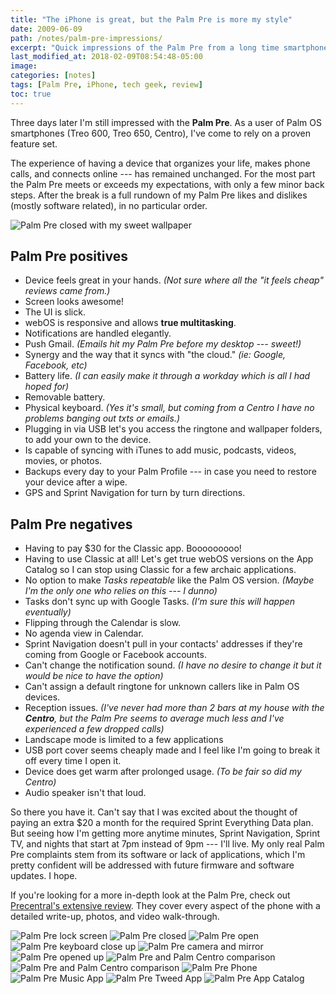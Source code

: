 ```yaml
---
title: "The iPhone is great, but the Palm Pre is more my style"
date: 2009-06-09
path: /notes/palm-pre-impressions/
excerpt: "Quick impressions of the Palm Pre from a long time smartphone user."
last_modified_at: 2018-02-09T08:54:48-05:00
image: 
categories: [notes]
tags: [Palm Pre, iPhone, tech geek, review]
toc: true
---
```


Three days later I'm still impressed with the **Palm Pre**. As a user of Palm OS smartphones (Treo 600, Treo 650, Centro), I've come to rely on a proven feature set.

The experience of having a device that organizes your life, makes phone calls, and connects online --- has remained unchanged. For the most part the Palm Pre meets or exceeds my expectations, with only a few minor back steps. After the break is a full rundown of my Palm Pre likes and dislikes (mostly software related), in no particular order.

![Palm Pre closed with my sweet wallpaper](../../images/palm-pre-wallpaper.jpg)

## Palm Pre positives

* Device feels great in your hands. *(Not sure where all the "it feels cheap" reviews came from.)*
* Screen looks awesome!
* The UI is slick.
* webOS is responsive and allows **true multitasking**.
* Notifications are handled elegantly.
* Push Gmail. *(Emails hit my Palm Pre before my desktop --- sweet!)*
* Synergy and the way that it syncs with "the cloud." *(ie: Google, Facebook, etc)*
* Battery life. *(I can easily make it through a workday which is all I had hoped for)*
* Removable battery.
* Physical keyboard. *(Yes it's small, but coming from a Centro I have no problems banging out txts or emails.)*
* Plugging in via USB let's you access the ringtone and wallpaper folders, to add your own to the device.
* Is capable of syncing with iTunes to add music, podcasts, videos, movies, or photos.
* Backups every day to your Palm Profile --- in case you need to restore your device after a wipe.
* GPS and Sprint Navigation for turn by turn directions.

## Palm Pre negatives

* Having to pay $30 for the Classic app. Booooooooo!
* Having to use Classic at all! Let's get true webOS versions on the App Catalog so I can stop using Classic for a few archaic applications.
* No option to make *Tasks repeatable* like the Palm OS version. *(Maybe I'm the only one who relies on this --- I dunno)*
* Tasks don't sync up with Google Tasks. *(I'm sure this will happen eventually)*
* Flipping through the Calendar is slow.
* No agenda view in Calendar.
* Sprint Navigation doesn't pull in your contacts' addresses if they're coming from Google or Facebook accounts.
* Can't change the notification sound. *(I have no desire to change it but it would be nice to have the option)*
* Can't assign a default ringtone for unknown callers like in Palm OS devices.
* Reception issues. *(I've never had more than 2 bars at my house with the **Centro**, but the Palm Pre seems to average much less and I've experienced a few dropped calls)*
* Landscape mode is limited to a few applications
* USB port cover seems cheaply made and I feel like I'm going to break it off every time I open it.
* Device does get warm after prolonged usage. *(To be fair so did my Centro)*
* Audio speaker isn't that loud.

So there you have it. Can't say that I was excited about the thought of paying an extra $20 a month for the required Sprint Everything Data plan. But seeing how I'm getting more anytime minutes, Sprint Navigation, Sprint TV, and nights that start at 7pm instead of 9pm --- I'll live. My only real Palm Pre complaints stem from its software or lack of applications, which I'm pretty confident will be addressed with future firmware and software updates. I hope.

If you're looking for a more in-depth look at the Palm Pre, check out [Precentral's extensive review](https://web.archive.org/web/20100613121400/http://www.precentral.net/palm-pre-review). They cover every aspect of the phone with a detailed write-up, photos, and video walk-through.

![Palm Pre lock screen](../../images/354.jpg)
![Palm Pre closed](../../images/355.jpg)
![Palm Pre open](../../images/356.jpg)
![Palm Pre keyboard close up](../../images/357.jpg)
![Palm Pre camera and mirror](../../images/358.jpg)
![Palm Pre opened up](../../images/359.jpg)
![Palm Pre and Palm Centro comparison](../../images/360.jpg)
![Palm Pre and Palm Centro comparison](../../images/361.jpg)
![Palm Pre Phone](../../images/362.jpg)
![Palm Pre Music App](../../images/363.jpg)
![Palm Pre Tweed App](../../images/364.jpg)
![Palm Pre App Catalog](../../images/365.jpg)
